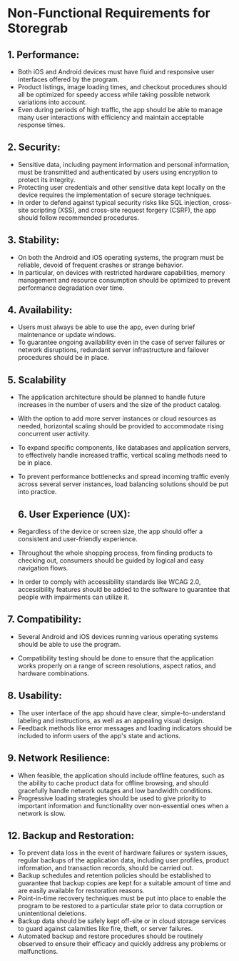 # Non-Functional Requirements for Storegrab

## 1. Performance:

- Both iOS and Android devices must have fluid and responsive user interfaces offered by the program.
- Product listings, image loading times, and checkout procedures should all be optimized for speedy access while taking possible network variations into account.
- Even during periods of high traffic, the app should be able to manage many user interactions with efficiency and maintain acceptable response times.

## 2. Security:

- Sensitive data, including payment information and personal information, must be transmitted and authenticated by users using encryption to protect its integrity.
- Protecting user credentials and other sensitive data kept locally on the device requires the implementation of secure storage techniques.
- In order to defend against typical security risks like SQL injection, cross-site scripting (XSS), and cross-site request forgery (CSRF), the app should follow recommended procedures.

## 3. Stability:

- On both the Android and iOS operating systems, the program must be reliable, devoid of frequent crashes or strange behavior.
- In particular, on devices with restricted hardware capabilities, memory management and resource consumption should be optimized to prevent performance degradation over time.

## 4. Availability:

- Users must always be able to use the app, even during brief maintenance or update windows.
- To guarantee ongoing availability even in the case of server failures or network disruptions, redundant server infrastructure and failover procedures should be in place.


##  5. Scalability
 
- The application architecture should be planned to handle future increases in the number of users and the size of the product catalog.

- With the option to add more server instances or cloud resources as needed, horizontal scaling should be provided to accommodate rising concurrent user activity.

- To expand specific components, like databases and application servers, to effectively handle increased traffic, vertical scaling methods need to be in place.

- To prevent performance bottlenecks and spread incoming traffic evenly across several server instances, load balancing solutions should be put into practice.


  ## 6. User Experience (UX):
 
- Regardless of the device or screen size, the app should offer a consistent and user-friendly experience.
  
- Throughout the whole shopping process, from finding products to checking out, consumers should be guided by logical and easy navigation flows.
  
- In order to comply with accessibility standards like WCAG 2.0, accessibility features should be added to the software to guarantee that people with impairments can utilize it.
  

## 7. Compatibility:

- Several Android and iOS devices running various operating systems should be able to use the program.
  
- Compatibility testing should be done to ensure that the application works properly on a range of screen resolutions, aspect ratios, and hardware combinations.


## 8. Usability:
 
- The user interface of the app should have clear, simple-to-understand labeling and instructions, as well as an appealing visual design.
- Feedback methods like error messages and loading indicators should be included to inform users of the app's state and actions.

## 9. Network Resilience:
 
- When feasible, the application should include offline features, such as the ability to cache product data for offline browsing, and should gracefully handle network outages and low bandwidth conditions.
- Progressive loading strategies should be used to give priority to important information and functionality over non-essential ones when a network is slow.

## 12. Backup and Restoration:

- To prevent data loss in the event of hardware failures or system issues, regular backups of the application data, including user profiles, product information, and transaction records, should be carried out.
- Backup schedules and retention policies should be established to guarantee that backup copies are kept for a suitable amount of time and are easily available for restoration reasons.
- Point-in-time recovery techniques must be put into place to enable the program to be restored to a particular state prior to data corruption or unintentional deletions.
- Backup data should be safely kept off-site or in cloud storage services to guard against calamities like fire, theft, or server failures.
- Automated backup and restore procedures should be routinely observed to ensure their efficacy and quickly address any problems or malfunctions.

